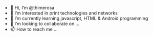 - 👋 Hi, I’m @thimerosa
- 👀 I’m interested in print technologies and networks
- 🌱 I’m currently learning javascript, HTML & Android programming
- 💞️ I’m looking to collaborate on ...
- 📫 How to reach me ...

<!---
thimerosa/thimerosa is a ✨ special ✨ repository because its `README.md` (this file) appears on your GitHub profile.
You can click the Preview link to take a look at your changes.
--->

